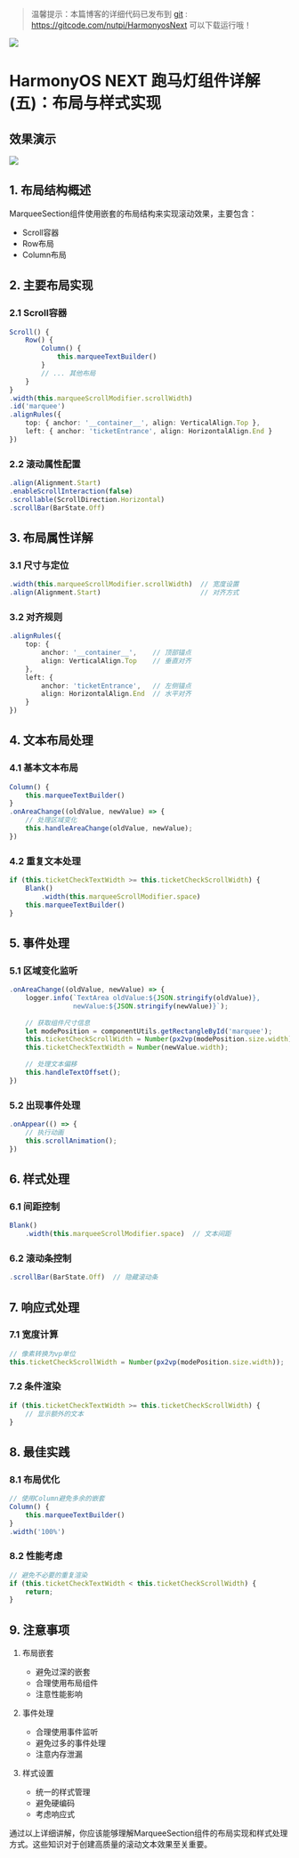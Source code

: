 > 温馨提示：本篇博客的详细代码已发布到 [git](https://gitcode.com/nutpi/HarmonyosNext) : https://gitcode.com/nutpi/HarmonyosNext 可以下载运行哦！

![](https://files.mdnice.com/user/47561/839df474-2970-4ab0-b613-3d808654aaa3.png)

# HarmonyOS NEXT 跑马灯组件详解(五)：布局与样式实现
## 效果演示

![](https://files.mdnice.com/user/47561/515b84cc-bcf8-48d2-97d2-06bc62b51180.jpg)
## 1. 布局结构概述

MarqueeSection组件使用嵌套的布局结构来实现滚动效果，主要包含：
- Scroll容器
- Row布局
- Column布局

## 2. 主要布局实现

### 2.1 Scroll容器

```typescript
Scroll() {
    Row() {
        Column() {
            this.marqueeTextBuilder()
        }
        // ... 其他布局
    }
}
.width(this.marqueeScrollModifier.scrollWidth)
.id('marquee')
.alignRules({
    top: { anchor: '__container__', align: VerticalAlign.Top },
    left: { anchor: 'ticketEntrance', align: HorizontalAlign.End }
})
```

### 2.2 滚动属性配置

```typescript
.align(Alignment.Start)
.enableScrollInteraction(false)
.scrollable(ScrollDirection.Horizontal)
.scrollBar(BarState.Off)
```

## 3. 布局属性详解

### 3.1 尺寸与定位

```typescript
.width(this.marqueeScrollModifier.scrollWidth)  // 宽度设置
.align(Alignment.Start)                         // 对齐方式
```

### 3.2 对齐规则

```typescript
.alignRules({
    top: { 
        anchor: '__container__',    // 顶部锚点
        align: VerticalAlign.Top    // 垂直对齐
    },
    left: { 
        anchor: 'ticketEntrance',   // 左侧锚点
        align: HorizontalAlign.End  // 水平对齐
    }
})
```

## 4. 文本布局处理

### 4.1 基本文本布局

```typescript
Column() {
    this.marqueeTextBuilder()
}
.onAreaChange((oldValue, newValue) => {
    // 处理区域变化
    this.handleAreaChange(oldValue, newValue);
})
```

### 4.2 重复文本处理

```typescript
if (this.ticketCheckTextWidth >= this.ticketCheckScrollWidth) {
    Blank()
        .width(this.marqueeScrollModifier.space)
    this.marqueeTextBuilder()
}
```

## 5. 事件处理

### 5.1 区域变化监听

```typescript
.onAreaChange((oldValue, newValue) => {
    logger.info(`TextArea oldValue:${JSON.stringify(oldValue)},
                newValue:${JSON.stringify(newValue)}`);
    
    // 获取组件尺寸信息
    let modePosition = componentUtils.getRectangleById('marquee');
    this.ticketCheckScrollWidth = Number(px2vp(modePosition.size.width));
    this.ticketCheckTextWidth = Number(newValue.width);
    
    // 处理文本偏移
    this.handleTextOffset();
})
```

### 5.2 出现事件处理

```typescript
.onAppear(() => {
    // 执行动画
    this.scrollAnimation();
})
```

## 6. 样式处理

### 6.1 间距控制

```typescript
Blank()
    .width(this.marqueeScrollModifier.space)  // 文本间距
```

### 6.2 滚动条控制

```typescript
.scrollBar(BarState.Off)  // 隐藏滚动条
```

## 7. 响应式处理

### 7.1 宽度计算

```typescript
// 像素转换为vp单位
this.ticketCheckScrollWidth = Number(px2vp(modePosition.size.width));
```

### 7.2 条件渲染

```typescript
if (this.ticketCheckTextWidth >= this.ticketCheckScrollWidth) {
    // 显示额外的文本
}
```

## 8. 最佳实践

### 8.1 布局优化

```typescript
// 使用Column避免多余的嵌套
Column() {
    this.marqueeTextBuilder()
}
.width('100%')
```

### 8.2 性能考虑

```typescript
// 避免不必要的重复渲染
if (this.ticketCheckTextWidth < this.ticketCheckScrollWidth) {
    return;
}
```

## 9. 注意事项

1. 布局嵌套
   - 避免过深的嵌套
   - 合理使用布局组件
   - 注意性能影响

2. 事件处理
   - 合理使用事件监听
   - 避免过多的事件处理
   - 注意内存泄漏

3. 样式设置
   - 统一的样式管理
   - 避免硬编码
   - 考虑响应式

通过以上详细讲解，你应该能够理解MarqueeSection组件的布局实现和样式处理方式。这些知识对于创建高质量的滚动文本效果至关重要。
